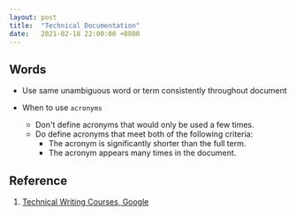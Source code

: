 ```yaml
---
layout: post
title:  "Technical Documentation"
date:   2021-02-18 22:00:00 +0800
---
```


## Words

- Use same unambiguous word or term consistently throughout document
- When to use `acronyms`

  - Don't define acronyms that would only be used a few times.
  - Do define acronyms that meet both of the following criteria:
    - The acronym is significantly shorter than the full term.
    - The acronym appears many times in the document.



## Reference

1. [Technical Writing Courses, Google](https://developers.google.com/tech-writing)